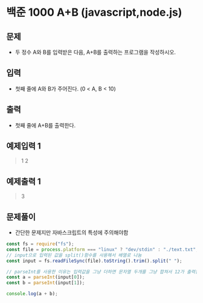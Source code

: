 # 백준 1000 A+B (javascript,node.js)

## 문제

- 두 정수 A와 B를 입력받은 다음, A+B를 출력하는 프로그램을 작성하시오.

## 입력

- 첫째 줄에 A와 B가 주어진다. (0 < A, B < 10)

## 출력

- 첫째 줄에 A+B를 출력한다.

## 예제입력 1

> 1 2

## 예제출력 1

> 3

## 문제풀이

- 간단한 문제지만 자바스크립트의 특성에 주의해야함

```javascript
const fs = require("fs");
const file = process.platform === "linux" ? "dev/stdin" : "./text.txt";
// input으로 입력된 값을 split()함수를 사용해서 배열로 나눔
const input = fs.readFileSync(file).toString().trim().split(" ");

// parseInt를 사용한 이유는 입력값을 그냥 더하면 문자열 두개를 그냥 합쳐서 12가 출력됨(자바스크립트 종특)
const a = parseInt(input[0]);
const b = parseInt(input[1]);

console.log(a + b);
```
